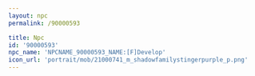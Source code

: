 ```yaml
---
layout: npc
permalink: /90000593

title: Npc
id: '90000593'
npc_name: 'NPCNAME_90000593_NAME:[F]Develop'
icon_url: 'portrait/mob/21000741_m_shadowfamilystingerpurple_p.png'
---
```

